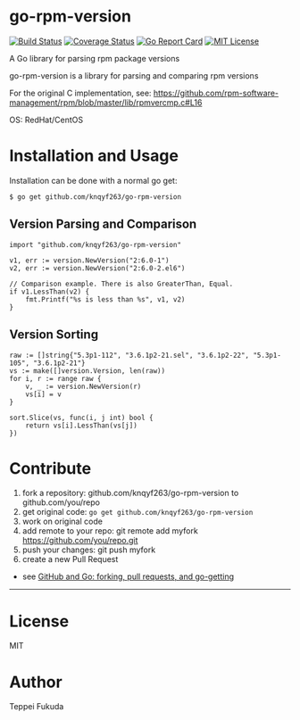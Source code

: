 # go-rpm-version

[![Build Status](https://travis-ci.org/knqyf263/go-rpm-version.svg?branch=master)](https://travis-ci.org/knqyf263/go-rpm-version)
[![Coverage Status](https://coveralls.io/repos/github/knqyf263/go-rpm-version/badge.svg?branch=master)](https://coveralls.io/github/knqyf263/go-rpm-version?branch=master)
[![Go Report Card](https://goreportcard.com/badge/github.com/knqyf263/go-rpm-version)](https://goreportcard.com/report/github.com/knqyf263/go-rpm-version)
[![MIT License](http://img.shields.io/badge/license-MIT-blue.svg?style=flat)](https://github.com/knqyf263/go-rpm-version/blob/master/LICENSE)

A Go library for parsing rpm package versions

go-rpm-version is a library for parsing and comparing rpm versions

For the original C implementation, see:
https://github.com/rpm-software-management/rpm/blob/master/lib/rpmvercmp.c#L16

OS: RedHat/CentOS

# Installation and Usage

Installation can be done with a normal go get:

```
$ go get github.com/knqyf263/go-rpm-version
```

## Version Parsing and Comparison

```
import "github.com/knqyf263/go-rpm-version"

v1, err := version.NewVersion("2:6.0-1")
v2, err := version.NewVersion("2:6.0-2.el6")

// Comparison example. There is also GreaterThan, Equal.
if v1.LessThan(v2) {
    fmt.Printf("%s is less than %s", v1, v2)
}
```

## Version Sorting

```
raw := []string{"5.3p1-112", "3.6.1p2-21.sel", "3.6.1p2-22", "5.3p1-105", "3.6.1p2-21"}
vs := make([]version.Version, len(raw))
for i, r := range raw {
	v, _ := version.NewVersion(r)
	vs[i] = v
}

sort.Slice(vs, func(i, j int) bool {
	return vs[i].LessThan(vs[j])
})
```

# Contribute

1. fork a repository: github.com/knqyf263/go-rpm-version to github.com/you/repo
2. get original code: `go get github.com/knqyf263/go-rpm-version`
3. work on original code
4. add remote to your repo: git remote add myfork https://github.com/you/repo.git
5. push your changes: git push myfork
6. create a new Pull Request

- see [GitHub and Go: forking, pull requests, and go-getting](http://blog.campoy.cat/2014/03/github-and-go-forking-pull-requests-and.html)

----

# License
MIT

# Author
Teppei Fukuda
